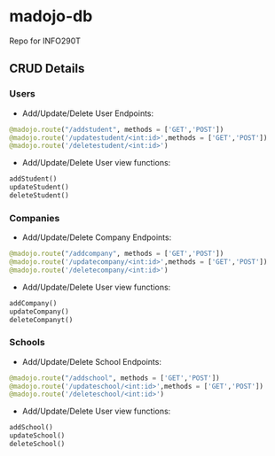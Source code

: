 # madojo-db
Repo for INFO290T 


## CRUD Details

### Users
* Add/Update/Delete User Endpoints:  
``` python 
@madojo.route("/addstudent", methods = ['GET','POST']) 
@madojo.route('/updatestudent/<int:id>',methods = ['GET','POST'])
@madojo.route('/deletestudent/<int:id>')
```
* Add/Update/Delete User view functions: 
``` python 
addStudent()
updateStudent()
deleteStudent()
```


### Companies
* Add/Update/Delete Company Endpoints:  
``` python 
@madojo.route("/addcompany", methods = ['GET','POST']) 
@madojo.route('/updatecompany/<int:id>',methods = ['GET','POST'])
@madojo.route('/deletecompany/<int:id>')
```
* Add/Update/Delete User view functions: 
``` python 
addCompany()
updateCompany()
deleteCompanyt()
```


### Schools
* Add/Update/Delete School Endpoints:  
``` python 
@madojo.route("/addschool", methods = ['GET','POST']) 
@madojo.route('/updateschool/<int:id>',methods = ['GET','POST'])
@madojo.route('/deleteschool/<int:id>')
```
* Add/Update/Delete User view functions: 
``` python 
addSchool()
updateSchool()
deleteSchool()
```

